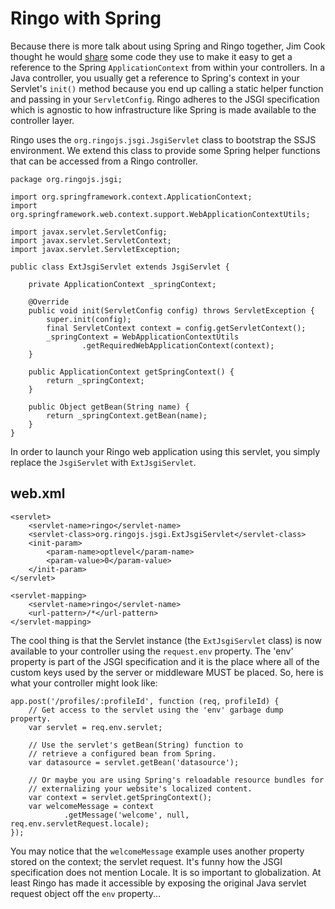 # Ringo with Spring

Because there is more talk about using Spring and Ringo together, Jim Cook thought he would [share][1] some code they use to make it easy to get a reference to the Spring `ApplicationContext` from within your controllers. In a Java controller, you usually get a reference to Spring's context in your Servlet's `init()` method because you end up calling a static helper function and passing in your `ServletConfig`. Ringo adheres to the JSGI specification which is agnostic to how infrastructure like Spring is made available to the controller layer.

Ringo uses the `org.ringojs.jsgi.JsgiServlet` class to bootstrap the SSJS environment. We extend this class to provide some Spring helper functions that can be accessed from a Ringo controller.

    package org.ringojs.jsgi;

    import org.springframework.context.ApplicationContext;
    import org.springframework.web.context.support.WebApplicationContextUtils;

    import javax.servlet.ServletConfig;
    import javax.servlet.ServletContext;
    import javax.servlet.ServletException;

    public class ExtJsgiServlet extends JsgiServlet {

        private ApplicationContext _springContext;

        @Override
        public void init(ServletConfig config) throws ServletException {
            super.init(config);
            final ServletContext context = config.getServletContext();
            _springContext = WebApplicationContextUtils
                    .getRequiredWebApplicationContext(context);
        }

        public ApplicationContext getSpringContext() {
            return _springContext;
        }

        public Object getBean(String name) {
            return _springContext.getBean(name);
        }
    }

In order to launch your Ringo web application using this servlet, you simply replace the `JsgiServlet` with `ExtJsgiServlet`.

## web.xml

    <servlet>
        <servlet-name>ringo</servlet-name>
        <servlet-class>org.ringojs.jsgi.ExtJsgiServlet</servlet-class>
        <init-param>
            <param-name>optlevel</param-name>
            <param-value>0</param-value>
        </init-param>
    </servlet>

    <servlet-mapping>
        <servlet-name>ringo</servlet-name>
        <url-pattern>/*</url-pattern>
    </servlet-mapping>

The cool thing is that the Servlet instance (the `ExtJsgiServlet` class) is now available to your controller using the `request.env` property. The 'env' property is part of the JSGI specification and it is the place where all of the custom keys used by the server or middleware MUST be placed. So, here is what your controller might look like:

    app.post('/profiles/:profileId', function (req, profileId) {
        // Get access to the servlet using the 'env' garbage dump property.
        var servlet = req.env.servlet;
        
        // Use the servlet's getBean(String) function to 
        // retrieve a configured bean from Spring.
        var datasource = servlet.getBean('datasource');

        // Or maybe you are using Spring's reloadable resource bundles for 
        // externalizing your website's localized content.
        var context = servlet.getSpringContext();
        var welcomeMessage = context
                .getMessage('welcome', null, req.env.servletRequest.locale);
    });
 
You may notice that the `welcomeMessage` example uses another property stored on the context; the servlet request. It's funny how the JSGI specification does not mention Locale. It is so important to globalization. At least Ringo has made it accessible by exposing the original Java servlet request object off the `env` property...

  [1]: http://groups.google.com/group/ringojs/browse_frm/thread/2ded4b08c2fd6571?hl=en